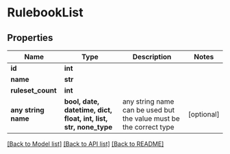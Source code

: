 # RulebookList


## Properties
Name | Type | Description | Notes
------------ | ------------- | ------------- | -------------
**id** | **int** |  |
**name** | **str** |  |
**ruleset_count** | **int** |  |
**any string name** | **bool, date, datetime, dict, float, int, list, str, none_type** | any string name can be used but the value must be the correct type | [optional]

[[Back to Model list]](../README.md#documentation-for-models) [[Back to API list]](../README.md#documentation-for-api-endpoints) [[Back to README]](../README.md)

